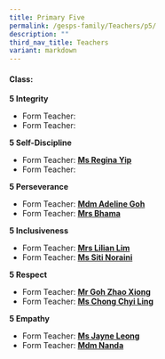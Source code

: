 ```yaml
---
title: Primary Five
permalink: /gesps-family/Teachers/p5/
description: ""
third_nav_title: Teachers
variant: markdown
---
```

#### Class:

**5 Integrity**  
*   Form Teacher:
*   Form Teacher:

**5 Self-Discipline**  
*   Form Teacher: **[Ms Regina Yip](mailto:yip_lai_kuan@schools.gov.sg)**
*   Form Teacher:

**5 Perseverance**  
*   Form Teacher: **[Mdm Adeline Goh](mailto:adeline_goh_pei_yin@schools.gov.sg)**
*   Form Teacher: **[Mrs Bhama](mailto:sathiya_bhama_arasan@schools.gov.sg)**

**5 Inclusiveness**
*   Form Teacher: **[Mrs Lilian Lim](mailto:ho_lilian@schools.gov.sg)**
*   Form Teacher: **[Ms Siti Noraini](mailto:siti_noraini_ibrahim@schools.gov.sg)**

**5 Respect**
*   Form Teacher: **[Mr Goh Zhao Xiong](mailto:goh_zhao_xiong@schools.gov.sg)**
*   Form Teacher: **[Ms Chong Chyi Ling](mailto:chong_chyi_ling@schools.gov.sg)**

**5 Empathy**
*   Form Teacher: **[Ms Jayne Leong](mailto:leong_hui_ling_jayne@schools.gov.sg)**
*   Form Teacher: **[Mdm Nanda](mailto:nandalayga_a@schools.gov.sg)**